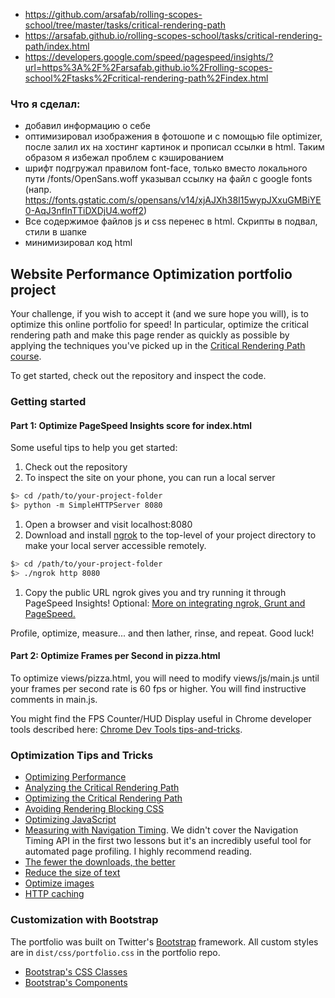 * <a href="https://github.com/arsafab/rolling-scopes-school/tree/master/tasks/critical-rendering-path">https://github.com/arsafab/rolling-scopes-school/tree/master/tasks/critical-rendering-path</a>
* <a href="https://github.com/arsafab/rolling-scopes-school/tree/master/tasks/critical-rendering-path/index.html">https://arsafab.github.io/rolling-scopes-school/tasks/critical-rendering-path/index.html</a> 
* <a href="https://developers.google.com/speed/pagespeed/insights/?url=https%3A%2F%2Farsafab.github.io%2Frolling-scopes-school%2Ftasks%2Fcritical-rendering-path%2Findex.html">https://developers.google.com/speed/pagespeed/insights/?url=https%3A%2F%2Farsafab.github.io%2Frolling-scopes-school%2Ftasks%2Fcritical-rendering-path%2Findex.html</a>

### Что я сделал:

* добавил информацию о себе
* оптимизировал изображения в фотошопе и с помощью file optimizer, после залил их на хостинг картинок и прописал ссылки в html. Таким образом я избежал проблем с кэшированием
* шрифт подгружал правилом font-face, только вместо локального пути /fonts/OpenSans.woff указывал ссылку на файл с google fonts (напр. <a href="https://fonts.gstatic.com/s/opensans/v14/xjAJXh38I15wypJXxuGMBiYE0-AqJ3nfInTTiDXDjU4.woff2">https://fonts.gstatic.com/s/opensans/v14/xjAJXh38I15wypJXxuGMBiYE0-AqJ3nfInTTiDXDjU4.woff2</a>)
* Все содержимое файлов js и css перенес в html. Скрипты в подвал, стили в шапке
* минимизировал код html



## Website Performance Optimization portfolio project

Your challenge, if you wish to accept it (and we sure hope you will), is to optimize this online portfolio for speed! In particular, optimize the critical rendering path and make this page render as quickly as possible by applying the techniques you've picked up in the [Critical Rendering Path course](https://www.udacity.com/course/ud884).

To get started, check out the repository and inspect the code.

### Getting started

#### Part 1: Optimize PageSpeed Insights score for index.html

Some useful tips to help you get started:

1. Check out the repository
1. To inspect the site on your phone, you can run a local server

  ```bash
  $> cd /path/to/your-project-folder
  $> python -m SimpleHTTPServer 8080
  ```

1. Open a browser and visit localhost:8080
1. Download and install [ngrok](https://ngrok.com/) to the top-level of your project directory to make your local server accessible remotely.

  ``` bash
  $> cd /path/to/your-project-folder
  $> ./ngrok http 8080
  ```

1. Copy the public URL ngrok gives you and try running it through PageSpeed Insights! Optional: [More on integrating ngrok, Grunt and PageSpeed.](http://www.jamescryer.com/2014/06/12/grunt-pagespeed-and-ngrok-locally-testing/)

Profile, optimize, measure... and then lather, rinse, and repeat. Good luck!

#### Part 2: Optimize Frames per Second in pizza.html

To optimize views/pizza.html, you will need to modify views/js/main.js until your frames per second rate is 60 fps or higher. You will find instructive comments in main.js. 

You might find the FPS Counter/HUD Display useful in Chrome developer tools described here: [Chrome Dev Tools tips-and-tricks](https://developer.chrome.com/devtools/docs/tips-and-tricks).

### Optimization Tips and Tricks
* [Optimizing Performance](https://developers.google.com/web/fundamentals/performance/ "web performance")
* [Analyzing the Critical Rendering Path](https://developers.google.com/web/fundamentals/performance/critical-rendering-path/analyzing-crp.html "analyzing crp")
* [Optimizing the Critical Rendering Path](https://developers.google.com/web/fundamentals/performance/critical-rendering-path/optimizing-critical-rendering-path.html "optimize the crp!")
* [Avoiding Rendering Blocking CSS](https://developers.google.com/web/fundamentals/performance/critical-rendering-path/render-blocking-css.html "render blocking css")
* [Optimizing JavaScript](https://developers.google.com/web/fundamentals/performance/critical-rendering-path/adding-interactivity-with-javascript.html "javascript")
* [Measuring with Navigation Timing](https://developers.google.com/web/fundamentals/performance/critical-rendering-path/measure-crp.html "nav timing api"). We didn't cover the Navigation Timing API in the first two lessons but it's an incredibly useful tool for automated page profiling. I highly recommend reading.
* <a href="https://developers.google.com/web/fundamentals/performance/optimizing-content-efficiency/eliminate-downloads.html">The fewer the downloads, the better</a>
* <a href="https://developers.google.com/web/fundamentals/performance/optimizing-content-efficiency/optimize-encoding-and-transfer.html">Reduce the size of text</a>
* <a href="https://developers.google.com/web/fundamentals/performance/optimizing-content-efficiency/image-optimization.html">Optimize images</a>
* <a href="https://developers.google.com/web/fundamentals/performance/optimizing-content-efficiency/http-caching.html">HTTP caching</a>

### Customization with Bootstrap
The portfolio was built on Twitter's <a href="http://getbootstrap.com/">Bootstrap</a> framework. All custom styles are in `dist/css/portfolio.css` in the portfolio repo.

* <a href="http://getbootstrap.com/css/">Bootstrap's CSS Classes</a>
* <a href="http://getbootstrap.com/components/">Bootstrap's Components</a>
